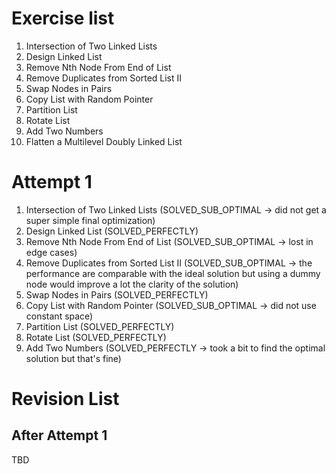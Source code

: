 # Exercise list
1. Intersection of Two Linked Lists
2. Design Linked List
3. Remove Nth Node From End of List
4. Remove Duplicates from Sorted List II
5. Swap Nodes in Pairs
6. Copy List with Random Pointer
7. Partition List
8. Rotate List
9. Add Two Numbers
10. Flatten a Multilevel Doubly Linked List

# Attempt 1
1. Intersection of Two Linked Lists (SOLVED_SUB_OPTIMAL -> did not get a super simple final optimization)
2. Design Linked List (SOLVED_PERFECTLY)
3. Remove Nth Node From End of List (SOLVED_SUB_OPTIMAL -> lost in edge cases)
4. Remove Duplicates from Sorted List II (SOLVED_SUB_OPTIMAL -> the performance are comparable with the ideal solution but using a dummy node would improve a lot the clarity of the solution)
5. Swap Nodes in Pairs (SOLVED_PERFECTLY)
6. Copy List with Random Pointer (SOLVED_SUB_OPTIMAL -> did not use constant space)
7. Partition List (SOLVED_PERFECTLY)
8. Rotate List (SOLVED_PERFECTLY)
9. Add Two Numbers (SOLVED_PERFECTLY -> took a bit to find the optimal solution but that's fine)


# Revision List
## After Attempt 1
TBD